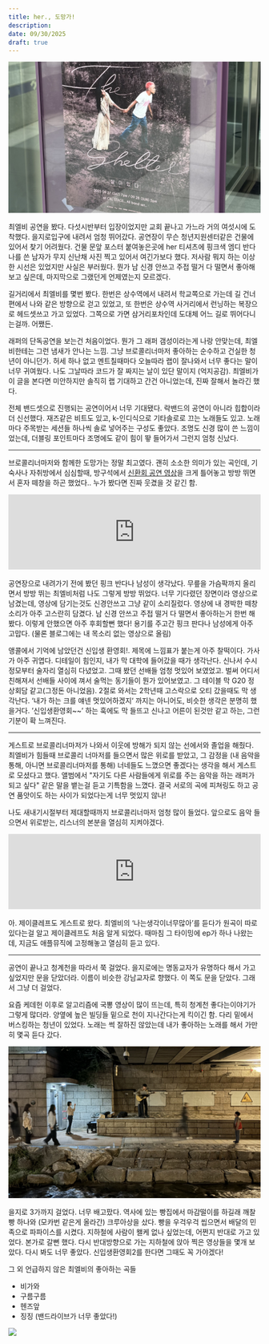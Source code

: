 ```yaml
---
title: her., 도망가!
description:
date: 09/30/2025
draft: true
---
```


![](assets/Pasted%20image%2020251005182629.jpg)

최엘비 공연을 봤다. 다섯시반부터 입장이었지만 교회 끝나고 가느라 거의 여섯시에 도착했다. 을지로입구에 내려서 엄청 뛰어갔다. 공연장이 무슨 청년지원센터같은 건물에 있어서 찾기 어려웠다. 건물 문앞 포스터 붙여놓은곳에 her 티셔츠에 핑크색 엠디 반다나를 쓴 남자가 무지 신난채 사진 찍고 있어서 여긴가보다 했다. 저사람 뭐지 하는 이상한 시선은 있었지만 사실은 부러웠다. 뭔가 남 신경 안쓰고 주접 떨거 다 떨면서 좋아해보고 싶은데, 마지막으로 그랬던게 언제였는지 모르겠다. 

길거리에서 최엘비를 몇번 봤다. 한번은 상수역에서 내려서 학교쪽으로 가는데 길 건너편에서 나와 같은 방향으로 걷고 있었고, 또 한번은 상수역 사거리에서 런닝하는 복장으로 헤드셋쓰고 가고 있었다. 그쪽으로 가면 삼거리포차인데 도대체 어느 길로 뛰어다니는걸까. 어쨌든.

래퍼의 단독공연을 보는건 처음이었다. 뭔가 그 래퍼 갬성이라는게 나랑 안맞는데, 최엘비한테는 그런 냄새가 안나는 느낌. 그냥 브로콜리너마저 좋아하는 순수하고 건실한 청년이 아니던가. 허세 하나 없고 멘트칠때마다 오늘따라 랩이 잘나와서 너무 좋다는 말이 너무 귀여웠다. 나도 그날따라 코드가 잘 짜지는 날이 있단 말이지 (억지공감). 최엘비가 이 글을 본다면 미안하지만 솔직히 랩 기대하고 간건 아니었는데, 진짜 잘해서 놀라긴 했다.

전체 밴드셋으로 진행되는 공연이어서 너무 기대됐다. 락밴드의 공연이 아니라 힙합이라 더 신선했다. 재즈같은 비트도 있고, k-인디식으로 기타솔로로 끄는 노래들도 있고. 노래마다 주목받는 세션들 하나씩 솔로 넣어주는 구성도 좋았다. 조명도 신경 많이 쓴 느낌이었는데, 더블링 포인트마다 조명에도 같이 힘이 뙇 들어가서 그런지 엄청 신났다.

---

브로콜리너마저와 함께한 도망가는 정말 최고였다. 괜히 소소한 의미가 있는 곡인데, 기숙사나 자취방에서 심심할때, 방구석에서 [신환회 공연 영상](https://youtu.be/mOzAvzzlu7Y?si=rHcYcSae4SzzI2Gf)을 크게 틀어놓고 방방 뛰면서 혼자 떼창을 하곤 했었다.. 누가 봤다면 진짜 웃겼을 것 같긴 함.

<div class="video-container"><iframe width="100%" src="https://www.youtube.com/embed/-SaOV69nrKw?si=N7fFWrCilA6ubkO4" title="YouTube video player" frameborder="0" allow="accelerometer; autoplay; clipboard-write; encrypted-media; gyroscope; picture-in-picture; web-share" referrerpolicy="strict-origin-when-cross-origin" allowfullscreen></iframe></div>

공연장으로 내려가기 전에 봤던 핑크 반다나 남성이 생각났다. 무릎을 가슴팍까지 올리면서 방방 뛰는 최엘비처럼 나도 그렇게 방방 뛰었다. 너무 기다렸던 장면이라 영상으로 남겼는데, 영상에 담기는것도 신경안쓰고 그냥 같이 소리질렀다. 영상에 내 경박한 떼창 소리가 아주 고스란히 담겼다. 남 신경 안쓰고 주접 떨거 다 떨면서 좋아하는거 한번 해봤다. 이렇게 안했으면 아주 후회할뻔 했다! 용기를 주고간 핑크 판다나 남성에게 아주 고맙다. (물론 블로그에는 내 목소리 없는 영상으로 올림)

앵콜에서 기억에 남았던건 신입생 환영회!. 제목에 느낌표가 붙는게 아주 찰떡이다. 가사가 아주 귀엽다. 디테일이 힘인지, 내가 막 대학에 들어갔을 때가 생각난다. 신나서 수시정모부터 술자리 열심히 다녔었고. 그때 봤던 선배들 엄청 멋있어 보였었고. 벌써 어디서 친해져서 선배들 사이에 껴서 술먹는 동기들이 뭔가 있어보였고. 그 테이블 막 G20 정상회담 같고(그정돈 아니었음). 
2절로 와서는 2학년때 고스락으로 오티 갔을때도 막 생각난다. ‘내가 하는 크를 얘넨 멋있어하겠지‘ 까지는 아니어도, 비슷한 생각은 분명히 했을거다. ’신입생환영회\~~’ 하는 훅에도 막 들뜨고 신나고 어른이 된것만 같고 하는, 그런 기분이 확 느껴진다. 

---

게스트로 브로콜리너마저가 나와서 이웃에 방해가 되지 않는 선에서와 졸업을 해줬다. 최엘비가 힘들때 브로콜리 너마저를 들으면서 많은 위로를 받았고, 그 감정을 (내 음악을 통해, 아니면 브로콜리너마저를 통해) 너네들도 느꼈으면 좋겠다는 생각을 해서 게스트로 모셨다고 했다. 앨범에서 "자기도 다른 사람들에게 위로를 주는 음악을 하는 래퍼가 되고 싶다" 같은 말을 뱉는걸 듣고 기특함을 느꼈다. 결국 서로의 곡에 피쳐링도 하고 공연 품앗이도 하는 사이가 되었다는게 너무 멋있지 않나! 

나도 새내기시절부터 제대할때까지 브로콜리너마저 엄청 많이 들었다. 앞으로도 음악 들으면서 위로받는, 리스너의 본분을 열심히 지켜야겠다.

<div class="video-container"><iframe width="100%" src="https://www.youtube.com/embed/7T5RRLriClI?si=yaNxt5kXthylvSy4" title="YouTube video player" frameborder="0" allow="accelerometer; autoplay; clipboard-write; encrypted-media; gyroscope; picture-in-picture; web-share" referrerpolicy="strict-origin-when-cross-origin" allowfullscreen></iframe></div>


아. 제이클레프도 게스트로 왔다. 최엘비의 ‘나는생각이너무많아’를 듣다가 원곡이 따로 있다는걸 알고 제이클레프도 처음 알게 되었다. 때마침 그 타이밍에 ep가 하나 나왔는데, 지금도 애플뮤직에 고정해놓고 열심히 듣고 있다. 

---

공연이 끝나고 청계천을 따라서 쭉 걸었다. 을지로에는 명동교자가 유명하다 해서 가고 싶었지만 문을 닫았더라. 이름이 비슷한 강남교자로 향했다. 이 쪽도 문을 닫았다. 그래서 그냥 더 걸었다. 

요즘 케데헌 이후로 알고리즘에 국뽕 영상이 많이 뜨는데, 특히 청계천 좋다는이야기가 그렇게 많더라. 양옆에 높은 빌딩들 밑으로 천이 지나간다는게 킥이긴 함. 다리 밑에서 버스킹하는 청년이 있었다. 노래는 썩 잘하진 않았는데 내가 좋아하는 노래를 해서 가만히 몇곡 듣다 갔다. 

![](assets/Pasted%20image%2020251004202840.jpg "백예린의 바이바이마이블루였다.")

을지로 3가까지 걸었다. 너무 배고팠다. 역사에 있는 빵집에서 마감떨이를 하길래 깨찰빵 하나와 (모카번 같은게 올라간) 크루아상을 샀다. 빵을 우걱우걱 씹으면서 배달의 민족으로 파파이스를 시켰다. 지하철에 사람이 왤케 없나 싶었는데, 어쩐지 반대로 가고 있었다. 본가로 갈뻔 했다. 다시 반대방향으로 가는 지하철에 앉아 찍은 영상들을 몇개 보았다. 다시 봐도 너무 좋았다. 신입생환영회2를 한다면 그때도 꼭 가야겠다!

그 외 언급하지 않은 최엘비의 좋아하는 곡들
- 비가와
- 구름구름
- 헨즈앞
- 징징 (밴드라이브가 너무 좋았다!)


![](assets/Pasted%20image%2020251004203057.jpg)
